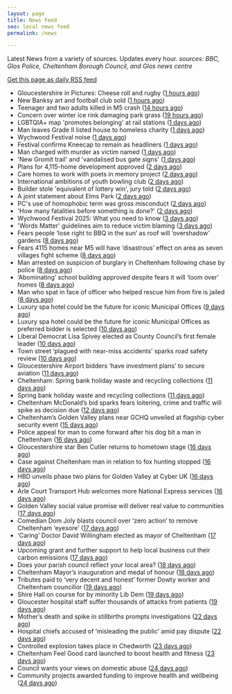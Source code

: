 ```yaml
---
layout: page
title: News Feed
seo: local news feed
permalink: /news

---
```


Latest News from a variety of sources. Updates every hour.
_sources: BBC, Glos Police, Cheltenham Borough Council, and Glos news centre_

[Get this page as daily RSS feed](/daily.rss)

<!-- news_marker starts -->
- Gloucestershire in Pictures: Cheese roll and rugby ([1 hours ago](https://www.bbc.com/news/articles/cj42qe4nqn5o))
- New Banksy art and football club sold ([1 hours ago](https://www.bbc.com/news/articles/cm2k124zz33o))
- Teenager and two adults killed in M5 crash ([14 hours ago](https://www.bbc.com/news/articles/czxy3n361pgo))
- Concern over winter ice rink damaging park grass ([19 hours ago](https://www.bbc.com/news/articles/cq540604wj4o))
- LGBTQIA+ map 'promotes belonging' at rail stations ([1 days ago](https://www.bbc.com/news/articles/cy5eq6w3k34o))
- Man leaves Grade II listed house to homeless charity ([1 days ago](https://www.bbc.com/news/articles/c1deelp3dxzo))
- Wychwood Festival noise ([1 days ago](https://www.cheltenham.gov.uk/news/article/3016/wychwood_festival_noise))
- Festival confirms Kneecap to remain as headliners ([1 days ago](https://www.bbc.com/news/articles/clyg54e88jmo))
- Man charged with murder as victim named ([1 days ago](https://www.bbc.com/news/articles/ce80685p13no))
- 'New Gromit trail' and 'vandalised bus gate signs' ([1 days ago](https://www.bbc.com/news/articles/cpd46d4ndxdo))
- Plans for 4,115-home development approved ([2 days ago](https://www.bbc.com/news/articles/c8xgd99grk5o))
- Care homes to work with poets in memory project ([2 days ago](https://www.bbc.com/news/articles/ceqgg39e97zo))
- International ambitions of youth bowling club ([2 days ago](https://www.bbc.com/news/articles/c628gye549qo))
- Builder stole 'equivalent of lottery win', jury told ([2 days ago](https://www.bbc.com/news/articles/ckgqkx137nno))
- A joint statement about Elms Park ([2 days ago](https://www.cheltenham.gov.uk/news/article/3015/a_joint_statement_about_elms_park))
- PC's use of homophobic term was gross misconduct ([2 days ago](https://www.bbc.com/news/articles/c9wg7dg84zqo))
- 'How many fatalities before something is done?' ([2 days ago](https://www.bbc.com/news/articles/cx2x38v91e3o))
- Wychwood Festival 2025: What you need to know ([3 days ago](https://www.bbc.com/news/articles/cj421ndnd58o))
- 'Words Matter' guidelines aim to reduce victim blaming ([3 days ago](https://www.bbc.com/news/articles/cq85zz2v009o))
- Fears people ‘lose right to BBQ in the sun’ as roof will ‘overshadow’ gardens ([8 days ago](https://gloucesternewscentre.co.uk/fears-people-lose-right-to-bbq-in-the-sun-as-roof-will-overshadow-gardens/))
- Fears 4115 homes near M5 will have ‘disastrous’ effect on area as seven villages fight scheme ([8 days ago](https://gloucesternewscentre.co.uk/fears-4115-homes-near-m5-will-have-disastrous-effect-on-area-as-seven-villages-fight-scheme/))
- Man arrested on suspicion of burglary in Cheltenham following chase by police ([8 days ago](https://gloucesternewscentre.co.uk/man-arrested-on-suspicion-of-burglary-in-cheltenham-following-chase-by-police/))
- ‘Abominating’ school building approved despite fears it will ‘loom over’ homes ([8 days ago](https://gloucesternewscentre.co.uk/abominating-school-building-approved-despite-fears-it-will-loom-over-homes/))
- Man who spat in face of officer who helped rescue him from fire is jailed ([8 days ago](https://gloucesternewscentre.co.uk/man-who-spat-in-face-of-officer-who-helped-rescue-him-from-fire-is-jailed/))
- Luxury spa hotel could be the future for iconic Municipal Offices ([9 days ago](https://gloucesternewscentre.co.uk/luxury-spa-hotel-could-be-the-future-for-iconic-municipal-offices/))
- Luxury spa hotel could be the future for iconic Municipal Offices as preferred bidder is selected ([10 days ago](https://www.cheltenham.gov.uk/news/article/3014/luxury_spa_hotel_could_be_the_future_for_iconic_municipal_offices_as_preferred_bidder_is_selected))
- Liberal Democrat Lisa Spivey elected as County Council’s first female leader ([10 days ago](https://gloucesternewscentre.co.uk/liberal-democrat-lisa-spivey-elected-as-county-councils-first-female-leader/))
- Town street ‘plagued with near-miss accidents’ sparks road safety review ([10 days ago](https://gloucesternewscentre.co.uk/town-street-plagued-with-near-miss-accidents-sparks-road-safety-review/))
- Gloucestershire Airport bidders ‘have investment plans’ to secure aviation ([11 days ago](https://gloucesternewscentre.co.uk/gloucestershire-airport-bidders-have-investment-plans-to-secure-aviation/))
- Cheltenham: Spring bank holiday waste and recycling collections ([11 days ago](https://gloucesternewscentre.co.uk/cheltenham-spring-bank-holiday-waste-and-recycling-collections/))
- Spring bank holiday waste and recycling collections ([11 days ago](https://www.cheltenham.gov.uk/news/article/3013/spring_bank_holiday_waste_and_recycling_collections))
- Cheltenham McDonald’s bid sparks fears loitering, crime and traffic will spike as decision due ([12 days ago](https://gloucesternewscentre.co.uk/cheltenham-mcdonalds-bid-sparks-fears-loitering-crime-and-traffic-will-spike-as-decision-due/))
- Cheltenham’s Golden Valley plans near GCHQ unveiled at flagship cyber security event ([15 days ago](https://gloucesternewscentre.co.uk/cheltenhams-golden-valley-plans-near-gchq-unveiled-at-flagship-cyber-security-event/))
- Police appeal for man to come forward after his dog bit a man in Cheltenham ([16 days ago](https://gloucesternewscentre.co.uk/police-appeal-for-man-to-come-forward-after-his-dog-bit-a-man-in-cheltenham/))
- Gloucestershire star Ben Cutler returns to hometown stage ([16 days ago](https://gloucesternewscentre.co.uk/gloucestershire-star-ben-cutler-returns-to-hometown-stage/))
- Case against Cheltenham man in relation to fox hunting stopped ([16 days ago](https://gloucesternewscentre.co.uk/case-against-cheltenham-man-in-relation-to-fox-hunting-stopped/))
- HBD unveils phase two plans for Golden Valley at Cyber UK ([16 days ago](https://www.cheltenham.gov.uk/news/article/3012/hbd_unveils_phase_two_plans_for_golden_valley_at_cyber_uk))
- Arle Court Transport Hub welcomes more National Express services ([16 days ago](https://gloucesternewscentre.co.uk/arle-court-transport-hub-welcomes-more-national-express-services/))
- Golden Valley social value promise will deliver real value to communities ([17 days ago](https://www.cheltenham.gov.uk/news/article/3011/golden_valley_social_value_promise_will_deliver_real_value_to_communities))
- Comedian Dom Joly blasts council over ‘zero action’ to remove Cheltenham ‘eyesore’ ([17 days ago](https://gloucesternewscentre.co.uk/comedian-dom-joly-blasts-council-over-zero-action-to-remove-cheltenham-eyesore/))
- ‘Caring’ Doctor David Willingham elected as mayor of Cheltenham ([17 days ago](https://gloucesternewscentre.co.uk/caring-doctor-david-willingham-elected-as-mayor-of-cheltenham/))
- Upcoming grant and further support to help local business cut their carbon emissions ([17 days ago](https://www.cheltenham.gov.uk/news/article/3010/upcoming_grant_and_further_support_to_help_local_business_cut_their_carbon_emissions))
- Does your parish council reflect your local area? ([18 days ago](https://www.cheltenham.gov.uk/news/article/3009/does_your_parish_council_reflect_your_local_area))
- Cheltenham Mayor’s inauguration and medal of honour ([18 days ago](https://www.cheltenham.gov.uk/news/article/3008/cheltenham_mayors_inauguration_and_medal_of_honour))
- Tributes paid to ‘very decent and honest’ former Dowty worker and Cheltenham councillor ([19 days ago](https://gloucesternewscentre.co.uk/tributes-paid-to-very-decent-and-honest-former-dowty-worker-and-cheltenham-councillor/))
- Shire Hall on course for by minority Lib Dem ([19 days ago](https://gloucesternewscentre.co.uk/shire-hall-on-course-for-by-minority-lib-dem/))
- Gloucester hospital staff suffer thousands of attacks from patients ([19 days ago](https://gloucesternewscentre.co.uk/gloucester-hospital-staff-suffer-thousands-of-attacks-from-patients/))
- Mother’s death and spike in stillbirths prompts investigations ([22 days ago](https://gloucesternewscentre.co.uk/mothers-death-and-spike-in-stillbirths-prompts-investigations/))
- Hospital chiefs accused of ‘misleading the public’ amid pay dispute ([22 days ago](https://gloucesternewscentre.co.uk/hospital-chiefs-accused-of-misleading-the-public-amid-pay-dispute/))
- Controlled explosion takes place in Chedworth ([23 days ago](https://gloucesternewscentre.co.uk/controlled-explosion-takes-place-in-chedworth/))
- Cheltenham Feel Good card launched to boost health and fitness ([23 days ago](https://www.cheltenham.gov.uk/news/article/3007/cheltenham_feel_good_card_launched_to_boost_health_and_fitness))
- Council wants your views on domestic abuse ([24 days ago](https://gloucesternewscentre.co.uk/council-wants-your-views-on-domestic-abuse/))
- Community projects awarded funding to improve health and wellbeing ([24 days ago](https://www.cheltenham.gov.uk/news/article/3006/community_projects_awarded_funding_to_improve_health_and_wellbeing))

<!-- news_marker ends -->
